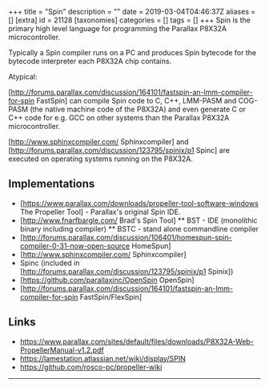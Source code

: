 +++
title = "Spin"
description = ""
date = 2019-03-04T04:46:37Z
aliases = []
[extra]
id = 21128
[taxonomies]
categories = []
tags = []
+++
Spin is the primary high level language for programming the Parallax P8X32A microcontroller.

Typically a Spin compiler runs on a PC and produces Spin bytecode for the bytecode interpreter each P8X32A chip contains.

Atypical:

[http://forums.parallax.com/discussion/164101/fastspin-an-lmm-compiler-for-spin FastSpin] can compile Spin code to C, C++, LMM-PASM and COG-PASM (the native machine code of the P8X32A) and even generate C or C++ code for e.g. GCC on other systems than the Parallax P8X32A microcontroller.

[http://www.sphinxcompiler.com/ Sphinxcompiler] and [http://forums.parallax.com/discussion/123795/spinix/p1 Spinc] are executed on operating systems running on the P8X32A.

## Implementations
* [https://www.parallax.com/downloads/propeller-tool-software-windows The Propeller Tool] - Parallax's original Spin IDE.
* [http://www.fnarfbargle.com/ Brad's Spin Tool]
** BST - IDE (monolithic binary including compiler)
** BSTC - stand alone commandline compiler
* [http://forums.parallax.com/discussion/106401/homespun-spin-compiler-0-31-now-open-source HomeSpun]
* [http://www.sphinxcompiler.com/ Sphinxcompiler]
* Spinc (included in [http://forums.parallax.com/discussion/123795/spinix/p1 Spinix])
* [https://github.com/parallaxinc/OpenSpin OpenSpin]
* [http://forums.parallax.com/discussion/164101/fastspin-an-lmm-compiler-for-spin FastSpin/FlexSpin]

## Links
* https://www.parallax.com/sites/default/files/downloads/P8X32A-Web-PropellerManual-v1.2.pdf
* https://lamestation.atlassian.net/wiki/display/SPIN
* https://github.com/rosco-pc/propeller-wiki

----
